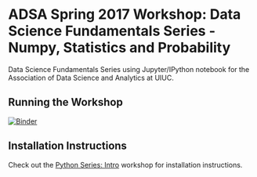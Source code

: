 # ADSA Spring 2017 Workshop: Data Science Fundamentals Series - Numpy, Statistics and Probability
Data Science Fundamentals Series using Jupyter/IPython notebook for the Association of Data Science and Analytics at UIUC.

## Running the Workshop

[![Binder](http://mybinder.org/badge.svg)](http://mybinder.org:/repo/adsa-uiuc/fundamentals-series-stats-numpy)

## Installation Instructions
Check out the [Python Series: Intro](https://github.com/adsa-uiuc/intro-to-python/) workshop for installation instructions.
